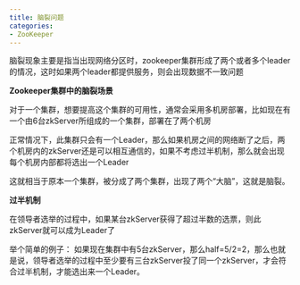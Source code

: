 ```yaml
---
title: 脑裂问题
categories: 
- ZooKeeper
---
```


脑裂现象主要是指当出现网络分区时，zookeeper集群形成了两个或者多个leader的情况，这时如果两个leader都提供服务，则会出现数据不一致问题

**Zookeeper集群中的脑裂场景**

对于一个集群，想要提高这个集群的可用性，通常会采用多机房部署，比如现在有一个由6台zkServer所组成的一个集群，部署在了两个机房

正常情况下，此集群只会有一个Leader，那么如果机房之间的网络断了之后，两个机房内的zkServer还是可以相互通信的，如果不考虑过半机制，那么就会出现每个机房内部都将选出一个Leader

这就相当于原本一个集群，被分成了两个集群，出现了两个“大脑”，这就是脑裂。

**过半机制**

在领导者选举的过程中，如果某台zkServer获得了超过半数的选票，则此zkServer就可以成为Leader了

举个简单的例子： 如果现在集群中有5台zkServer，那么half=5/2=2，那么也就是说，领导者选举的过程中至少要有三台zkServer投了同一个zkServer，才会符合过半机制，才能选出来一个Leader。